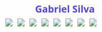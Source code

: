 <svg xmlns="http://www.w3.org/2000/svg" width="100%" height="300" viewBox="0 0 800 300">
  <style>
    @keyframes gradient {
      0% { fill: #4F46E5; }
      50% { fill: #EC4899; }
      100% { fill: #4F46E5; }
    }
    .name-text {
      font-family: 'Segoe UI', system-ui;
      font-weight: 700;
      animation: gradient 5s ease-in-out infinite;
    }
    .tech-icon {
      transition: transform 0.3s ease;
    }
    .tech-icon:hover {
      transform: translateY(-5px);
    }
  </style>
  
  <!-- Nome Principal -->
  <text x="50%" y="40%" text-anchor="middle" font-size="48" class="name-text">
    Gabriel Silva
  </text>

  <!-- Ícones de Tecnologias -->
  <g transform="translate(100, 150)">
    <a href="https://developer.mozilla.org/en-US/docs/Web/HTML" >
      <image class="tech-icon" x="0" y="0" width="40" height="40" href="https://cdn.jsdelivr.net/gh/devicons/devicon/icons/html5/html5-original.svg"/>
    </a>
    <a href="https://developer.mozilla.org/en-US/docs/Web/CSS" >
      <image class="tech-icon" x="60" y="0" width="40" height="40" href="https://cdn.jsdelivr.net/gh/devicons/devicon/icons/css3/css3-original.svg"/>
    </a>
    <a href="https://developer.mozilla.org/en-US/docs/Web/JavaScript" >
      <image class="tech-icon" x="120" y="0" width="40" height="40" href="https://cdn.jsdelivr.net/gh/devicons/devicon/icons/javascript/javascript-original.svg"/>
    </a>
    <a href="https://www.php.net/docs.php" >
      <image class="tech-icon" x="180" y="0" width= "40" height= "40" href= "https://cdn.jsdelivr.net/gh/devicons/devicon/icons/php/php-original.svg"/>
    </a>
    <a href= "https://isocpp.org/" target= "_blank">
      <image class= "tech-icon" x= "240" y= "0" width= "40" height= "40" href= "https://cdn.jsdelivr.net/gh/devicons/devicon/icons/cplusplus/cplusplus-original.svg"/>
    </a>
    <a href= "https://getbootstrap.com/docs/" target= "_blank">
      <image class= "tech-icon" x= "300" y= "0" width= "40" height= "40" href= "https://cdn.jsdelivr.net/gh/devicons/devicon/icons/bootstrap/bootstrap-original.svg"/>
    </a>
    <a href= "https://dev.mysql.com/doc/" target= "_blank">
      <image class= "tech-icon" x= "360" y= "0" width= "40" height= "40"
href= "https://cdn.jsdelivr.net/gh/devicons/devicon/icons/mysql/mysql-original.svg"/>
</a>
<a href= "https://wordpress.org/documentation/" >
<image class= "tech-icon"
x =  420 
y =  0 
width =  40 
height =  40 
href =   https://cdn.jsdelivr.net/gh/devicons/devicon/icons/wordpress/wordpress-plain.svg />
</a>
</g>
</svg>
